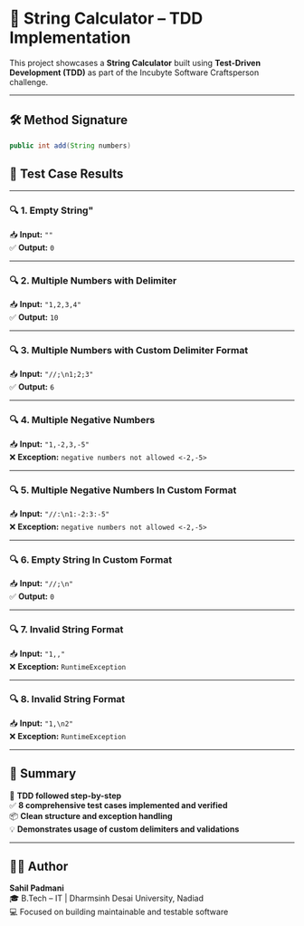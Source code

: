 # 🧩 String Calculator – TDD Implementation

This project showcases a **String Calculator** built using **Test-Driven Development (TDD)** as part of the Incubyte Software Craftsperson challenge.

---

## 🛠 Method Signature

```java
public int add(String numbers)
```


## 📸 Test Case Results

---

### 🔍 1. Empty String"
📥 **Input:** `""`  
✅ **Output:** `0`

---

### 🔍 2. Multiple Numbers with Delimiter
📥 **Input:** `"1,2,3,4"`  
✅ **Output:** `10`

---

### 🔍 3. Multiple Numbers with Custom Delimiter Format
📥 **Input:** `"//;\n1;2;3"`  
✅ **Output:** `6`

---

### 🔍 4. Multiple Negative Numbers
📥 **Input:** `"1,-2,3,-5"`  
❌ **Exception:** `negative numbers not allowed <-2,-5>`

---

### 🔍 5. Multiple Negative Numbers In Custom Format
📥 **Input:** `"//:\n1:-2:3:-5"`  
❌ **Exception:** `negative numbers not allowed <-2,-5>`

---

### 🔍 6. Empty String In Custom Format
📥 **Input:** `"//;\n"`  
✅ **Output:** `0`

---

### 🔍 7. Invalid String Format
📥 **Input:** `"1,,"`  
❌ **Exception:** `RuntimeException`

---

### 🔍 8. Invalid String Format
📥 **Input:** `"1,\n2"`  
❌ **Exception:** `RuntimeException`

---

## 📌 Summary

🔁 **TDD followed step-by-step**  
✅ **8 comprehensive test cases implemented and verified**  
📦 **Clean structure and exception handling**  
💡 **Demonstrates usage of custom delimiters and validations**

---

## 👨‍💻 Author

**Sahil Padmani**  
🎓 B.Tech – IT | Dharmsinh Desai University, Nadiad  
💻 Focused on building maintainable and testable software
